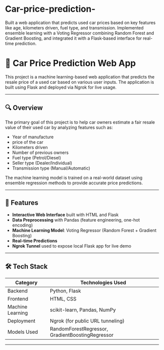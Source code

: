 # Car-price-prediction-
Built a web application that predicts used car prices based on key features like age, kilometers driven, fuel type, and transmission. Implemented ensemble learning with a Voting Regressor combining Random Forest and Gradient Boosting, and integrated it with a Flask-based interface for real-time prediction.

# 🚗 Car Price Prediction Web App

This project is a machine learning-based web application that predicts the resale price of a used car based on various user inputs. The application is built using Flask and deployed via Ngrok for live usage.

---

## 🔍 Overview

The primary goal of this project is to help car owners estimate a fair resale value of their used car by analyzing features such as:

- Year of manufacture
- price of the car
- Kilometers driven
- Number of previous owners
- Fuel type (Petrol/Diesel)
- Seller type (Dealer/Individual)
- Transmission type (Manual/Automatic)

The machine learning model is trained on a real-world dataset using ensemble regression methods to provide accurate price predictions.

---

## 🚀 Features

- **Interactive Web Interface** built with HTML and Flask
- **Data Preprocessing** with Pandas (feature engineering, one-hot encoding)
- **Machine Learning Model**: Voting Regressor (Random Forest + Gradient Boosting)
- **Real-time Predictions**
- **Ngrok Tunnel** used to expose local Flask app for live demo

---

## 🛠️ Tech Stack

| Category        | Technologies Used                                  |
|----------------|------------------------------------------------------|
| Backend         | Python, Flask                                       |
| Frontend        | HTML, CSS                                           |
| Machine Learning| scikit-learn, Pandas, NumPy                         |
| Deployment      | Ngrok (for public URL tunneling)                    |
| Models Used     | RandomForestRegressor, GradientBoostingRegressor    |


---


